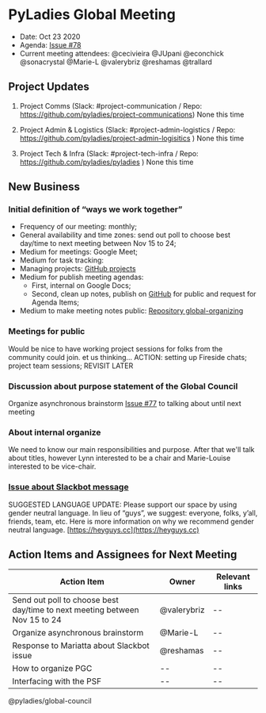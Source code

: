 # PyLadies Global Meeting

- Date: Oct 23 2020
- Agenda: [Issue #78](https://github.com/pyladies/global-organizing/issues/78)
- Current meeting attendees: @cecivieira @JUpani @econchick @sonacrystal @Marie-L @valerybriz @reshamas @trallard 


## Project Updates
1. Project Comms (Slack: #project-communication / Repo: https://github.com/pyladies/project-communications)
None this time

2. Project Admin & Logistics (Slack: #project-admin-logistics / Repo: https://github.com/pyladies/project-admin-logisitics )
None this time

3. Project Tech & Infra (Slack: #project-tech-infra / Repo: https://github.com/pyladies/pyladies )
None this time


## New Business

### Initial definition of “ways we work together”
* Frequency of our meeting: monthly;
* General availability and time zones: send out poll to choose best day/time to next meeting between Nov 15 to 24;
* Medium for meetings: Google Meet;
* Medium for task tracking:
* Managing projects: [GitHub projects](https://github.com/pyladies/global-organizing/projects)
* Medium for publish meeting agendas:
  * First, internal on Google Docs;
  * Second, clean up notes, publish on [GitHub](https://github.com/pyladies/global-organizing/issues) for public and request for Agenda Items;
* Medium to make meeting notes public: [Repository global-organizing](https://github.com/pyladies/global-organizing)

### Meetings for public
Would be nice to have working project sessions for folks from the community could join. et us thinking…
ACTION: setting up Fireside chats; project team sessions; REVISIT LATER


### Discussion about purpose statement of the Global Council
Organize asynchronous brainstorm [Issue #77](https://github.com/pyladies/global-organizing/issues/77) to talking about until next meeting

### About internal organize
We need to know our main responsibilities and purpose. After that we'll talk about titles, however Lynn interested to be a chair and Marie-Louise interested to be vice-chair.

### [Issue about Slackbot message](https://pyladies.slack.com/archives/GJHDMPTQW/p1603383030071100)
SUGGESTED LANGUAGE UPDATE:
Please support our space by using gender neutral language.  In lieu of “guys”, we suggest:  everyone, folks, y’all, friends, team, etc. 
Here is more information on why we recommend gender neutral language.  [https://heyguys.cc](https://heyguys.cc)

## Action Items and Assignees for Next Meeting

Action Item| Owner | Relevant links | 
| --| --| --|
| Send out poll to choose best day/time to next meeting between Nov 15 to 24| @valerybriz| --|
| Organize asynchronous brainstorm | @Marie-L| --|
| Response to Mariatta about Slackbot issue| @reshamas| --|
| How to organize PGC| --| --|
| Interfacing with the PSF| --| --|


@pyladies/global-council